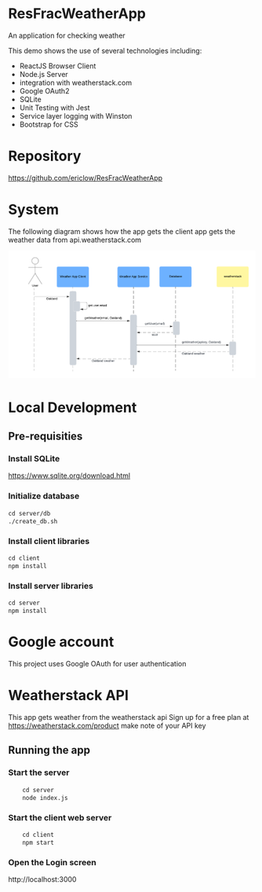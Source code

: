 # ResFracWeatherApp
An application for checking weather

This demo shows the use of several technologies including: 
* ReactJS Browser Client
* Node.js Server
* integration with weatherstack.com
* Google OAuth2
* SQLite
* Unit Testing with Jest
* Service layer logging with Winston
* Bootstrap for CSS

# Repository
https://github.com/ericlow/ResFracWeatherApp

# System 
The following diagram shows how the app gets the client app gets the weather data from api.weatherstack.com

![Weather App System Diagram](docs/ResFrac%20Weather%20App.png)

# Local Development
## Pre-requisities
### Install SQLite

https://www.sqlite.org/download.html

### Initialize database
```
cd server/db
./create_db.sh
```

### Install client libraries
```
cd client
npm install
```
### Install server libraries
```
cd server
npm install
```

# Google account
  
This project uses Google OAuth for user authentication

# Weatherstack API
  
This app gets weather from the weatherstack api
Sign up for a free plan at https://weatherstack.com/product
make note of your API key

## Running the app
### Start the server
```
    cd server
    node index.js
```
### Start the client web server
```
    cd client
    npm start
```
### Open the Login screen
http://localhost:3000
